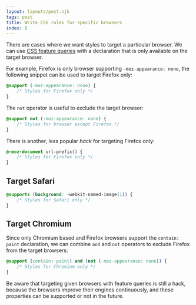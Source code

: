 ```yaml
---
layout: layouts/post.njk
tags: post
title: Write CSS rules for specific browsers
index: 8
---
```


There are cases where we want styles to target a particular browser. We can use [CSS feature queries](/css-feature-queries) with a declaration that is only available on the target browser.

For example, Firefox is only browser supporting `-moz-appearance: none`, the following snippet can be used to target Firefox only:

```css
@support (-moz-appearance: none) {
    /* Styles for Firefox only */
}
```

The `not` operator is useful to exclude the target browser:

```css
@support not (-moz-appearance: none) {
    /* Styles for browser except Firefox */
}
```

There is another, less popular _hack_ for targeting Firefox only:

```css
@-moz-document url-prefix() {
    /* Styles for Firefox only */
}
```

## Target Safari

```css
@supports (background: -webkit-named-image(i)) {
    /* Styles for Safari only */
}
```

## Target Chromium

Since only Chromium based and Firefox browsers support the `contain: paint` declaration, we can combine `and` and `not` operators to exclude Firefox from the target browsers:

```css
@support (contain: paint) and (not (-moz-appearance: none)) {
    /* Styles for Chromium only */
}
```

Be aware that targeting given browsers with feature queries is still a hack, because the browsers improve their engines continuously, and these properties can be supported or not in the future.
